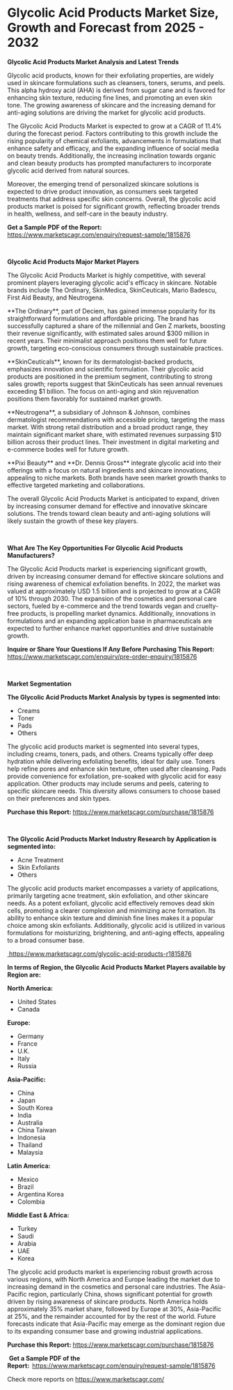 <p><h1>Glycolic Acid Products Market Size, Growth and Forecast from 2025 - 2032</h1></p><p><strong>Glycolic Acid Products Market Analysis and Latest Trends</strong></p>
<p><p>Glycolic acid products, known for their exfoliating properties, are widely used in skincare formulations such as cleansers, toners, serums, and peels. This alpha hydroxy acid (AHA) is derived from sugar cane and is favored for enhancing skin texture, reducing fine lines, and promoting an even skin tone. The growing awareness of skincare and the increasing demand for anti-aging solutions are driving the market for glycolic acid products.</p><p>The Glycolic Acid Products Market is expected to grow at a CAGR of 11.4% during the forecast period. Factors contributing to this growth include the rising popularity of chemical exfoliants, advancements in formulations that enhance safety and efficacy, and the expanding influence of social media on beauty trends. Additionally, the increasing inclination towards organic and clean beauty products has prompted manufacturers to incorporate glycolic acid derived from natural sources. </p><p>Moreover, the emerging trend of personalized skincare solutions is expected to drive product innovation, as consumers seek targeted treatments that address specific skin concerns. Overall, the glycolic acid products market is poised for significant growth, reflecting broader trends in health, wellness, and self-care in the beauty industry.</p></p>
<p><strong>Get a Sample PDF of the Report:&nbsp;</strong> <a href="https://www.marketscagr.com/enquiry/request-sample/1815876?utm_campaign=1166&utm_medium=2&utm_source=Github&utm_content=ia&utm_term=07022025&utm_id=glycolic-acid-products">https://www.marketscagr.com/enquiry/request-sample/1815876</a></p>
<p>&nbsp;</p>
<p><strong>Glycolic Acid Products Major Market Players</strong></p>
<p><p>The Glycolic Acid Products Market is highly competitive, with several prominent players leveraging glycolic acid's efficacy in skincare. Notable brands include The Ordinary, SkinMedica, SkinCeuticals, Mario Badescu, First Aid Beauty, and Neutrogena.</p><p>**The Ordinary**, part of Deciem, has gained immense popularity for its straightforward formulations and affordable pricing. The brand has successfully captured a share of the millennial and Gen Z markets, boosting their revenue significantly, with estimated sales around $300 million in recent years. Their minimalist approach positions them well for future growth, targeting eco-conscious consumers through sustainable practices.</p><p>**SkinCeuticals**, known for its dermatologist-backed products, emphasizes innovation and scientific formulation. Their glycolic acid products are positioned in the premium segment, contributing to strong sales growth; reports suggest that SkinCeuticals has seen annual revenues exceeding $1 billion. The focus on anti-aging and skin rejuvenation positions them favorably for sustained market growth.</p><p>**Neutrogena**, a subsidiary of Johnson & Johnson, combines dermatologist recommendations with accessible pricing, targeting the mass market. With strong retail distribution and a broad product range, they maintain significant market share, with estimated revenues surpassing $10 billion across their product lines. Their investment in digital marketing and e-commerce bodes well for future growth.</p><p>**Pixi Beauty** and **Dr. Dennis Gross** integrate glycolic acid into their offerings with a focus on natural ingredients and skincare innovations, appealing to niche markets. Both brands have seen market growth thanks to effective targeted marketing and collaborations.</p><p>The overall Glycolic Acid Products Market is anticipated to expand, driven by increasing consumer demand for effective and innovative skincare solutions. The trends toward clean beauty and anti-aging solutions will likely sustain the growth of these key players.</p></p>
<p>&nbsp;</p>
<p><strong>What Are The Key Opportunities For Glycolic Acid Products Manufacturers?</strong></p>
<p><p>The Glycolic Acid Products market is experiencing significant growth, driven by increasing consumer demand for effective skincare solutions and rising awareness of chemical exfoliation benefits. In 2022, the market was valued at approximately USD 1.5 billion and is projected to grow at a CAGR of 10% through 2030. The expansion of the cosmetics and personal care sectors, fueled by e-commerce and the trend towards vegan and cruelty-free products, is propelling market dynamics. Additionally, innovations in formulations and an expanding application base in pharmaceuticals are expected to further enhance market opportunities and drive sustainable growth.</p></p>
<p><strong>Inquire or Share Your Questions If Any Before Purchasing This Report:</strong> <a href="https://www.marketscagr.com/enquiry/pre-order-enquiry/1815876?utm_campaign=1166&utm_medium=2&utm_source=Github&utm_content=ia&utm_term=07022025&utm_id=glycolic-acid-products">https://www.marketscagr.com/enquiry/pre-order-enquiry/1815876</a></p>
<p>&nbsp;</p>
<p><strong>Market Segmentation</strong></p>
<p><strong>The Glycolic Acid Products Market Analysis by types is segmented into:</strong></p>
<p><ul><li>Creams</li><li>Toner</li><li>Pads</li><li>Others</li></ul></p>
<p><p>The glycolic acid products market is segmented into several types, including creams, toners, pads, and others. Creams typically offer deep hydration while delivering exfoliating benefits, ideal for daily use. Toners help refine pores and enhance skin texture, often used after cleansing. Pads provide convenience for exfoliation, pre-soaked with glycolic acid for easy application. Other products may include serums and peels, catering to specific skincare needs. This diversity allows consumers to choose based on their preferences and skin types.</p></p>
<p><strong>Purchase this Report:&nbsp;</strong><a href="https://www.marketscagr.com/purchase/1815876?utm_campaign=1166&utm_medium=2&utm_source=Github&utm_content=ia&utm_term=07022025&utm_id=glycolic-acid-products">https://www.marketscagr.com/purchase/1815876</a></p>
<p>&nbsp;</p>
<p><strong>The Glycolic Acid Products Market Industry Research by Application is segmented into:</strong></p>
<p><ul><li>Acne Treatment</li><li>Skin Exfoliants</li><li>Others</li></ul></p>
<p><p>The glycolic acid products market encompasses a variety of applications, primarily targeting acne treatment, skin exfoliation, and other skincare needs. As a potent exfoliant, glycolic acid effectively removes dead skin cells, promoting a clearer complexion and minimizing acne formation. Its ability to enhance skin texture and diminish fine lines makes it a popular choice among skin exfoliants. Additionally, glycolic acid is utilized in various formulations for moisturizing, brightening, and anti-aging effects, appealing to a broad consumer base.</p></p>
<p><a href="https://www.marketscagr.com/glycolic-acid-products-r1815876?utm_campaign=1166&utm_medium=2&utm_source=Github&utm_content=ia&utm_term=07022025&utm_id=glycolic-acid-products">&nbsp;https://www.marketscagr.com/glycolic-acid-products-r1815876</a></p>
<p><strong>In terms of Region, the Glycolic Acid Products Market Players available by Region are:</strong></p>
<p>
    <p> <strong> North America: </strong>
        <ul>
            <li>United States</li>
            <li>Canada</li>
        </ul>
        </p> 
    <p> <strong> Europe: </strong>
        <ul>
            <li>Germany</li>
            <li>France</li>
            <li>U.K.</li>
            <li>Italy</li>
            <li>Russia</li>
        </ul>
        </p> 
    <p> <strong> Asia-Pacific: </strong>
        <ul>
            <li>China</li>
            <li>Japan</li>
            <li>South Korea</li>
            <li>India</li>
            <li>Australia</li>
            <li>China Taiwan</li>
            <li>Indonesia</li>
            <li>Thailand</li>
            <li>Malaysia</li>
        </ul>
        </p> 
    <p> <strong> Latin America: </strong>
        <ul>
            <li>Mexico</li>
            <li>Brazil</li>
            <li>Argentina Korea</li>
            <li>Colombia</li>
        </ul>
        </p> 
    <p> <strong> Middle East & Africa: </strong>
        <ul>
            <li>Turkey</li>
            <li>Saudi</li>
            <li>Arabia</li>
            <li>UAE</li>
            <li>Korea</li>
        </ul>
    </p>
    </p>
<p><p>The glycolic acid products market is experiencing robust growth across various regions, with North America and Europe leading the market due to increasing demand in the cosmetics and personal care industries. The Asia-Pacific region, particularly China, shows significant potential for growth driven by rising awareness of skincare products. North America holds approximately 35% market share, followed by Europe at 30%, Asia-Pacific at 25%, and the remainder accounted for by the rest of the world. Future forecasts indicate that Asia-Pacific may emerge as the dominant region due to its expanding consumer base and growing industrial applications.</p></p>
<p><strong>Purchase this Report: </strong><a href="https://www.marketscagr.com/purchase/1815876?utm_campaign=1166&utm_medium=2&utm_source=Github&utm_content=ia&utm_term=07022025&utm_id=glycolic-acid-products">https://www.marketscagr.com/purchase/1815876</a></p>
<p>&nbsp;<strong>Get a Sample PDF of the Report:&nbsp;&nbsp;</strong><a href="https://www.marketscagr.com/enquiry/request-sample/1815876?utm_campaign=1166&utm_medium=2&utm_source=Github&utm_content=ia&utm_term=07022025&utm_id=glycolic-acid-products">https://www.marketscagr.com/enquiry/request-sample/1815876</a></p>
<p><strong></strong></p>
<p>Check more reports on <a href="https://www.marketscagr.com/?utm_campaign=1166&utm_medium=2&utm_source=Github&utm_content=ia&utm_term=07022025&utm_id=glycolic-acid-products">https://www.marketscagr.com/</a></p>